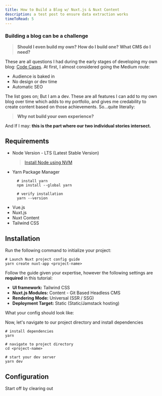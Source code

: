 ```yaml
---
title: How to Build a Blog w/ Nuxt.js & Nuxt Content
description: a test post to ensure data extraction works
timeToRead: 5
---
```

### Building a blog can be a challenge

> **Should I even build my own?**
> **How do I build one?** 
> **What CMS do I need?** 

These are all questions I had during the early stages of developing my own blog: [Code Cases](). At first, I almost considered going the Medium route: 

* Audience is baked in
* No design or dev time
* Automatic SEO

The list goes on; But I am a dev. These are all features I can add to my own blog over time which adds to my portfolio, and gives me credability to create content based on those achievements. So...quite literally:

> **Why not build your own experience?**

And If I may: **this is the part where our two individual stories intersect.**

## Requirements

* Node Version - LTS (Latest Stable Version)
  > [Install Node using NVM](https://heynode.com/tutorial/install-nodejs-locally-nvm/)
* Yarn Package Manager
  ```shell 
    # install yarn
    npm install --global yarn

    # verify installation
    yarn --version
  ```
* Vue.js
* Nuxt.js
* Nuxt Content
* Tailwind CSS

## Installation


Run the following command to initialize your project:

```shell
# Launch Nuxt project config guide
yarn create nuxt-app <project-name>
```

Follow the guide given your expertise, however the following settings are **required** in this tutorial:

* **UI framework:** Tailwind CSS
* **Nuxt.js Modules:** Content - Git Based Headless CMS
* **Rendering Mode:** Universal (SSR / SSG)
* **Deployment Target:** Static (Static/Jamstack hosting)

What your config should look like:
<article-image src="howto-build-blog/init-project-options.png" > </article-image>


Now, let's navigate to our project directory and install dependencies

```shell
# install dependencies
yarn

# navigate to project directory
cd <project-name>

# start your dev server
yarn dev
```

## Configuration

Start off by clearing out 